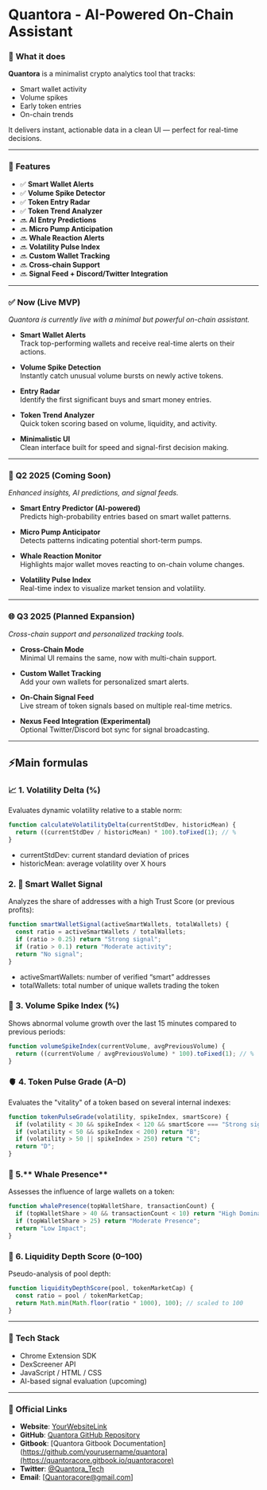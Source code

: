 # **Quantora** - AI-Powered On-Chain Assistant

### 🚀 **What it does**

**Quantora** is a minimalist crypto analytics tool that tracks:

- Smart wallet activity  
- Volume spikes  
- Early token entries  
- On-chain trends

It delivers instant, actionable data in a clean UI — perfect for real-time decisions.

---

### 🔮 **Features**

- ✅ **Smart Wallet Alerts**
- ✅ **Volume Spike Detector**
- ✅ **Token Entry Radar**
- ✅ **Token Trend Analyzer**
- 🔜 **AI Entry Predictions**
- 🔜 **Micro Pump Anticipation**
- 🔜 **Whale Reaction Alerts**
- 🔜 **Volatility Pulse Index**
- 🔜 **Custom Wallet Tracking**
- 🔜 **Cross-chain Support**
- 🔜 **Signal Feed + Discord/Twitter Integration**

---

### ✅ **Now (Live MVP)**

*Quantora is currently live with a minimal but powerful on-chain assistant.*

- **Smart Wallet Alerts**  
  Track top-performing wallets and receive real-time alerts on their actions.

- **Volume Spike Detection**  
  Instantly catch unusual volume bursts on newly active tokens.

- **Entry Radar**  
  Identify the first significant buys and smart money entries.

- **Token Trend Analyzer**  
  Quick token scoring based on volume, liquidity, and activity.

- **Minimalistic UI**  
  Clean interface built for speed and signal-first decision making.

---

### 🚧 **Q2 2025 (Coming Soon)**

*Enhanced insights, AI predictions, and signal feeds.*

- **Smart Entry Predictor (AI-powered)**  
  Predicts high-probability entries based on smart wallet patterns.

- **Micro Pump Anticipator**  
  Detects patterns indicating potential short-term pumps.

- **Whale Reaction Monitor**  
  Highlights major wallet moves reacting to on-chain volume changes.

- **Volatility Pulse Index**  
  Real-time index to visualize market tension and volatility.

---

### 🌐 **Q3 2025 (Planned Expansion)**

*Cross-chain support and personalized tracking tools.*

- **Cross-Chain Mode**  
  Minimal UI remains the same, now with multi-chain support.

- **Custom Wallet Tracking**  
  Add your own wallets for personalized smart alerts.

- **On-Chain Signal Feed**  
  Live stream of token signals based on multiple real-time metrics.

- **Nexus Feed Integration (Experimental)**  
  Optional Twitter/Discord bot sync for signal broadcasting.

---
##  ⚡**Main formulas**
### 📈 **1. Volatility Delta (%)**

Evaluates dynamic volatility relative to a stable norm:
```javascript
function calculateVolatilityDelta(currentStdDev, historicMean) {
  return ((currentStdDev / historicMean) * 100).toFixed(1); // % 
}
```
- currentStdDev: current standard deviation of prices
- historicMean: average volatility over X hours

### 2. 🧠 **Smart Wallet Signal**
Analyzes the share of addresses with a high Trust Score (or previous profits):
```javascript
function smartWalletSignal(activeSmartWallets, totalWallets) {
  const ratio = activeSmartWallets / totalWallets;
  if (ratio > 0.25) return "Strong signal";
  if (ratio > 0.1) return "Moderate activity";
  return "No signal";
}
```
- activeSmartWallets: number of verified “smart” addresses
- totalWallets: total number of unique wallets trading the token

### 🔄 3. **Volume Spike Index (%)**
Shows abnormal volume growth over the last 15 minutes compared to previous periods:
```javascript
function volumeSpikeIndex(currentVolume, avgPreviousVolume) {
  return ((currentVolume / avgPreviousVolume) * 100).toFixed(1); // % 
}
```

### 🫀 4. **Token Pulse Grade (A–D)**
Evaluates the "vitality" of a token based on several internal indexes:
```javascript
function tokenPulseGrade(volatility, spikeIndex, smartScore) {
  if (volatility < 30 && spikeIndex < 120 && smartScore === "Strong signal") return "A";
  if (volatility < 50 && spikeIndex < 200) return "B";
  if (volatility > 50 || spikeIndex > 250) return "C";
  return "D";
}
```

### 🔎 5.** Whale Presence**
Assesses the influence of large wallets on a token:
```javascript
function whalePresence(topWalletShare, transactionCount) {
  if (topWalletShare > 40 && transactionCount < 10) return "High Dominance";
  if (topWalletShare > 25) return "Moderate Presence";
  return "Low Impact";
}
```

### 🧪 6. **Liquidity Depth Score (0–100)**
Pseudo-analysis of pool depth:
```javascript
function liquidityDepthScore(pool, tokenMarketCap) {
  const ratio = pool / tokenMarketCap;
  return Math.min(Math.floor(ratio * 1000), 100); // scaled to 100
}
```

---

### 🧪 **Tech Stack**
- Chrome Extension SDK
- DexScreener API
- JavaScript / HTML / CSS
- AI-based signal evaluation (upcoming)

---
### 📎 **Official Links**

- **Website**: [YourWebsiteLink](https://www.example.com)
- **GitHub**: [Quantora GitHub Repository](https://github.com/yourusername/quantora)
- **Gitbook**: [Quantora Gitbook Documentation](https://github.com/yourusername/quantora](https://quantoracore.gitbook.io/quantoracore)
- **Twitter**: [@Quantora_Tech](https://twitter.com/Quantora_Tech)
- **Email**: [Quantoracore@gmail.com]

